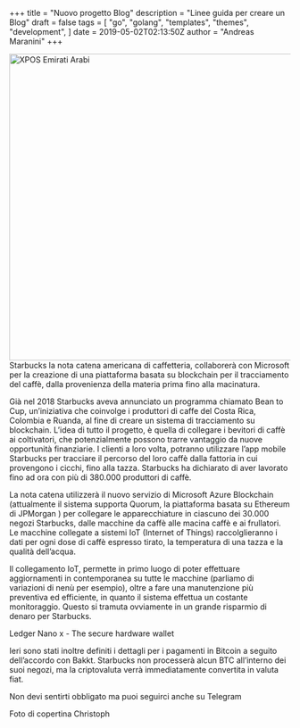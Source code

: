 +++
title = "Nuovo progetto Blog"
description = "Linee guida per creare un Blog"
draft = false
tags = [
    "go",
    "golang",
    "templates",
    "themes",
    "development",
]
date = 2019-05-02T02:13:50Z
author = "Andreas Maranini"
+++

<a href="https://www.criptomonete-italia.com/wp-content/uploads/2019/05/chart-1.png"><img class="wp-image-8365 size-full" src="https://www.criptomonete-italia.com/wp-content/uploads/2019/05/chart-1.png" alt="XPOS Emirati Arabi" width="800" height="550" /></a>
Starbucks la nota catena americana di caffetteria, collaborerà con Microsoft per la creazione di una piattaforma basata su blockchain per il tracciamento del caffè, dalla provenienza della materia prima fino alla macinatura.

Già nel 2018 Starbucks aveva annunciato un programma chiamato Bean to Cup, un’iniziativa che coinvolge i produttori di caffe del Costa Rica, Colombia e Ruanda, al fine di creare un sistema di tracciamento su blockchain.
L’idea di tutto il progetto, è quella di collegare i bevitori di caffè ai coltivatori, che potenzialmente possono trarre vantaggio da nuove opportunità finanziarie. I clienti a loro volta, potranno utilizzare l’app mobile Starbucks per tracciare il percorso del loro caffè dalla fattoria in cui provengono i cicchi, fino alla tazza. Starbucks ha dichiarato di aver lavorato fino ad ora con più di 380.000 produttori di caffè.

La nota catena utilizzerà il nuovo servizio di Microsoft Azure Blockchain (attualmente il sistema supporta Quorum, la piattaforma basata su Ethereum di JPMorgan ) per collegare le apparecchiature in ciascuno dei 30.000 negozi Starbucks, dalle macchine da caffè alle macina caffè e ai frullatori. Le macchine collegate a sistemi IoT (Internet of Things) raccolglieranno i dati per ogni dose di caffè espresso tirato, la temperatura di una tazza e la qualità dell’acqua.

Il collegamento IoT, permette in primo luogo di poter effettuare aggiornamenti in contemporanea su tutte le macchine (parliamo di variazioni di nenù per esempio), oltre a fare una manutenzione più preventiva ed efficiente, in quanto il sistema effettua un costante monitoraggio. Questo si tramuta ovviamente in un grande risparmio di denaro per Starbucks.

Ledger Nano x - The secure hardware wallet

Ieri sono stati inoltre definiti i dettagli per i pagamenti in Bitcoin a seguito dell’accordo con Bakkt. Starbucks non processerà alcun BTC all’interno dei suoi negozi, ma la criptovaluta verrà immediatamente convertita in valuta fiat.

Non devi sentirti obbligato ma puoi seguirci anche su Telegram

Foto di copertina  Christoph
